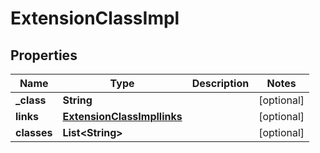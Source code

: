 
# ExtensionClassImpl

## Properties
Name | Type | Description | Notes
------------ | ------------- | ------------- | -------------
**_class** | **String** |  |  [optional]
**links** | [**ExtensionClassImpllinks**](ExtensionClassImpllinks.md) |  |  [optional]
**classes** | **List&lt;String&gt;** |  |  [optional]



